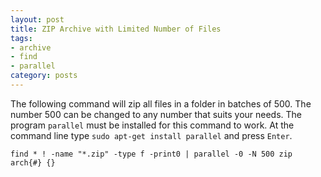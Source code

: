 ```yaml
---
layout: post
title: ZIP Archive with Limited Number of Files
tags:
- archive
- find
- parallel
category: posts
---
```

The following command will zip all files in a folder in batches of 500. The number 500 can be changed to any number that suits your needs. The program `parallel` must be installed for this command to work. At the command line type `sudo apt-get install parallel` and press `Enter`.

`find * ! -name "*.zip" -type f -print0 | parallel -0 -N 500 zip arch{#} {}`

